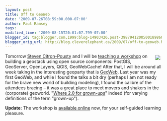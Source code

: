 ```yaml
---
layout: post
title: Off to GeoWeb
date: '2009-07-26T08:59:00.000-07:00'
author: Paul Ramsey
tags: 
modified_time: '2009-08-15T20:01:07.799-07:00'
blogger_id: tag:blogger.com,1999:blog-14903426.post-3987941200500189868
blogger_orig_url: http://blog.cleverelephant.ca/2009/07/off-to-geoweb.html
---
```


<img src="http://www.urisab.org/logo.gif" style="float:right;padding:5px;"/>Tomorrow [Steven Citron-Pousty](http://thesteve0.wordpress.com/) and I will be [teaching a workshop](http://geowebconference.org/registration/workshops-monday/) on building a geostack using open source components: PostGIS, GeoServer, OpenLayers, QGIS, GeoWebCache! After that, I will be around all week taking in the interesting geoparty that is [GeoWeb](http://geoweb.org). Last year was my first GeoWeb, and while I found the talks a bit dry (perhaps I am not ready for the brave new world of building modeling), I found the calibre of the attendees bracing &ndash; it was a great place to meet movers and shakers in the (corporate) geoworld. "[Where 2.0 for grown-ups](http://www.galdosinc.com/archives/656)" indeed (for varying definitions of the term "grown-up").

**Update:** The workshop is [available online](http://workshops.opengeo.org/stack-intro/) now, for your self-guided learning pleasure.

